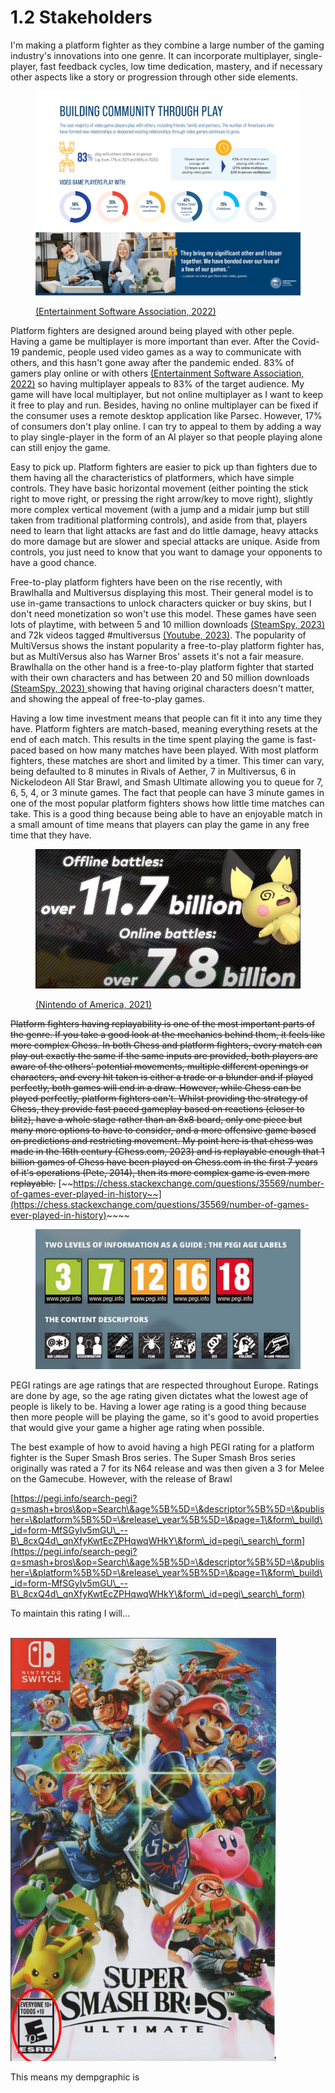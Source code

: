 # 1.2 Stakeholders

I'm making a platform fighter as they combine a large number of the gaming industry's innovations into one genre. It can incorporate multiplayer, single-player, fast feedback cycles, low time dedication, mastery, and if necessary other aspects like a story or progression through other side elements.

<figure><img src="../.gitbook/assets/image (2) (1).png" alt=""><figcaption><p><a href="../reference-list.md">(Entertainment Software Association, 2022)</a></p></figcaption></figure>

Platform fighters are designed around being played with other peple. Having a game be multiplayer is more important than ever. After the Covid-19 pandemic, people used video games as a way to communicate with others, and this hasn't gone away after the pandemic ended. 83% of gamers play online or with others [(Entertainment Software Association, 2022)](../reference-list.md) so having multiplayer appeals to 83% of the target audience. My game will have local multiplayer, but not online multiplayer as I want to keep it free to play and run. Besides, having no online multiplayer can be fixed if the consumer uses a remote desktop application like Parsec. However, 17% of consumers don't play online. I can try to appeal to them by adding a way to play single-player in the form of an AI player so that people playing alone can still enjoy the game.

Easy to pick up. Platform fighters are easier to pick up than fighters due to them having all the characteristics of platformers, which have simple controls. They have basic horizontal movement (either pointing the stick right to move right, or pressing the right arrow/key to move right), slightly more complex vertical movement (with a jump and a midair jump but still taken from traditional platforming controls), and aside from that, players need to learn that light attacks are fast and do little damage, heavy attacks do more damage but are slower and special attacks are unique. Aside from controls, you just need to know that you want to damage your opponents to have a good chance.

Free-to-play platform fighters have been on the rise recently, with Brawlhalla and Multiversus displaying this most. Their general model is to use in-game transactions to unlock characters quicker or buy skins, but I don't need monetization so won't use this model. These games have seen lots of playtime, with between 5 and 10 million downloads [(SteamSpy, 2023)](../reference-list.md) and 72k videos tagged #multiversus [(Youtube, 2023)](../reference-list.md). The popularity of MultiVersus shows the instant popularity a free-to-play platform fighter has, but as MultiVersus also has Warner Bros' assets it's not a fair measure. Brawlhalla on the other hand is a free-to-play platform fighter that started with their own characters and has between 20 and 50 million downloads [(SteamSpy, 2023) ](../reference-list.md)showing that having original characters doesn't matter, and showing the appeal of free-to-play games.

Having a low time investment means that people can fit it into any time they have. Platform fighters are match-based, meaning everything resets at the end of each match. This results in the time spent playing the game is fast-paced based on how many matches have been played. With most platform fighters, these matches are short and limited by a timer. This timer can vary, being defaulted to 8 minutes in Rivals of Aether, 7 in Multiversus, 6 in Nickelodeon All Star Brawl, and Smash Ultimate allowing you to queue for 7, 6, 5, 4, or 3 minute games. The fact that people can have 3 minute games in one of the most popular platform fighters shows how little time matches can take. This is a good thing because being able to have an enjoyable match in a small amount of time means that players can play the game in any free time that they have.&#x20;

<figure><img src="../.gitbook/assets/image (1).png" alt=""><figcaption><p><a href="../reference-list.md">(Nintendo of America, 2021)</a></p></figcaption></figure>

~~Platform fighters having replayability is one of the most important parts of the genre. If you take a good look at the mechanics behind them, it feels like more complex Chess. In both Chess and platform fighters, every match can play out exactly the same if the same inputs are provided, both players are aware of the others' potential movements, multiple different openings or characters, and every hit taken is either a trade or a blunder and if played perfectly, both games will end in a draw. However, while Chess can be played perfectly, platform fighters can't. Whilst providing the strategy of Chess, they provide fast paced gameplay based on reactions (closer to blitz), have a whole stage rather than an 8x8 board, only one piece but many more options to have to consider, and a more offensive game based on predictions and restricting movement. My point here is that chess was made in the 16th century (Chess.com, 2023) and is replayable enough that 1 billion games of Chess have been played on Chess.com in the first 7 years of it's operations (Pete, 2014), then its more complex game is even more replayable.~~ [~~https://chess.stackexchange.com/questions/35569/number-of-games-ever-played-in-history~~](https://chess.stackexchange.com/questions/35569/number-of-games-ever-played-in-history)~~~~

<figure><img src="../.gitbook/assets/image (2).png" alt=""><figcaption></figcaption></figure>

PEGI ratings are age ratings that are respected throughout Europe. Ratings are done by age, so the age rating given dictates what the lowest age of people is likely to be. Having a lower age rating is a good thing because then more people will be playing the game, so it's good to avoid properties that would give your game a higher age rating when possible.

The best example of how to avoid having a high PEGI rating for a platform fighter is the Super Smash Bros series. The Super Smash Bros series originally was rated a 7 for its N64 release and was then given a 3 for Melee on the Gamecube. However, with the release of Brawl

[https://pegi.info/search-pegi?q=smash+bros\&op=Search\&age%5B%5D=\&descriptor%5B%5D=\&publisher=\&platform%5B%5D=\&release\_year%5B%5D=\&page=1\&form\_build\_id=form-MfSGyIv5mGU\_--B\_8cxQ4d\_qnXfyKwtEcZPHqwqWHkY\&form\_id=pegi\_search\_form](https://pegi.info/search-pegi?q=smash+bros\&op=Search\&age%5B%5D=\&descriptor%5B%5D=\&publisher=\&platform%5B%5D=\&release\_year%5B%5D=\&page=1\&form\_build\_id=form-MfSGyIv5mGU\_--B\_8cxQ4d\_qnXfyKwtEcZPHqwqWHkY\&form\_id=pegi\_search\_form)

To maintain this rating I will...

\
![](<../.gitbook/assets/image (6).png>)

This means my dempgraphic is
